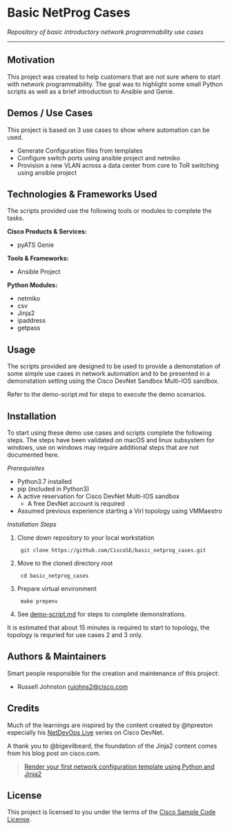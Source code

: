 # Basic NetProg Cases

*Repository of basic introductory network programmability use cases*

---

## Motivation

This project was created to help customers that are not sure where to start with network programmability. The goal was to highlight some small Python scripts as well as a brief introduction to Ansible and Genie.

## Demos / Use Cases

This project is based on 3 use cases to show where automation can be used.

- Generate Configuration files from templates
- Configure switch ports using ansible project and netmiko
- Provision a new VLAN across a data center from core to ToR switching using ansible project


## Technologies & Frameworks Used

The scripts provided use the following tools or modules to complete the tasks.

**Cisco Products & Services:**

- pyATS Genie

**Tools & Frameworks:**

- Ansible Project

**Python Modules:**

- netmiko
- csv
- Jinja2
- ipaddress
- getpass

## Usage

The scripts provided are designed to be used to provide a demonstation of some simple use cases in network automation and to be presented in a demonstation setting using the Cisco DevNet Sandbox Multi-IOS sandbox.

Refer to the demo-script.md for steps to execute the demo scenarios.

## Installation

To start using these demo use cases and scripts complete the following steps. The steps have been validated on macOS and linux subsystem for windows, use on windows may require additional steps that are not documented here. 

*Prerequisites*
- Python3.7 installed
- pip (included in Python3)
- A active reservation for Cisco DevNet  Multi-IOS sandbox
  - A free DevNet account is required
- Assumed previous experience starting a Virl topology using VMMaestro

*Installation Steps*
1. Clone down repository to your local workstation
        
        git clone https://github.com/CiscoSE/basic_netprog_cases.git
2. Move to the cloned directory root

        cd basic_netprog_cases
3. Prepare virtual environment

        make prepenv
4. See [demo-script.md](https://github.com/CiscoSE/basic_netprog_cases) for steps to complete demonstrations.

It is estimated that about 15 minutes is required to start to topology, the topology is requried for use cases 2 and 3 only.

## Authors & Maintainers

Smart people responsible for the creation and maintenance of this project:

- Russell Johnston <rujohns2@cisco.com>

## Credits

Much of the learnings are inspired by the content created by @hpreston especially his [NetDevOps Live](https://developer.cisco.com/netdevops/live/) series on Cisco DevNet. 

A thank you to @bigevilbeard, the foundation of the Jinja2 content comes from his blog post on cisco.com. 

> [Render your first network configuration template using Python and Jinja2](https://blogs.cisco.com/developer/network-configuration-template)

## License

This project is licensed to you under the terms of the [Cisco Sample
Code License](./LICENSE).
